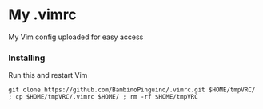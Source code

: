 # My .vimrc 
My Vim config uploaded for easy access

### Installing

Run this and restart Vim

    git clone https://github.com/BambinoPinguino/.vimrc.git $HOME/tmpVRC/ ; cp $HOME/tmpVRC/.vimrc $HOME/ ; rm -rf $HOME/tmpVRC

